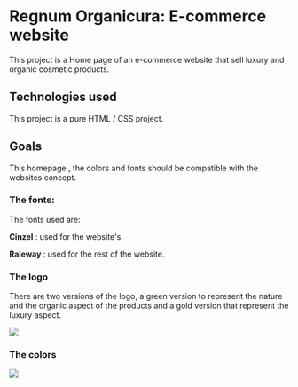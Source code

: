 
# Regnum Organicura: E-commerce website

This project is a Home page of an e-commerce website that sell luxury and organic cosmetic products.

## Technologies used 

This project is a pure HTML / CSS project.

## Goals

This homepage , the colors and fonts should be  compatible with the websites concept.

### The fonts:

The fonts used are:

**Cinzel** : used for the website's.

**Raleway** : used for the rest of the website.

### The logo

There are two versions of the logo, a green version to represent the nature and the organic aspect of the products and a gold version that represent the luxury aspect. 

![](C:\Users\Benaf\OneDrive\Bureau\logo.png)



### The colors

![](C:\Users\Benaf\OneDrive\Bureau\colors.PNG)





